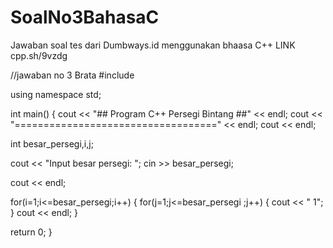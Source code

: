 # SoalNo3BahasaC
Jawaban soal tes dari Dumbways.id menggunakan bhaasa C++
LINK    cpp.sh/9vzdg



//jawaban no 3 Brata
#include <iostream>
 
using namespace std;
 
int main()
{
  cout << "##  Program C++ Persegi Bintang  ##" << endl;
  cout << "===================================" << endl;
  cout << endl;
 
  int besar_persegi,i,j;
 
  cout << "Input besar persegi: ";
  cin >> besar_persegi;
 
  cout << endl;
 
  for(i=1;i<=besar_persegi;i++) {
    for(j=1;j<=besar_persegi ;j++) {
      cout << " 1";
    }
    cout << endl;
  }
 
  return 0;
}
